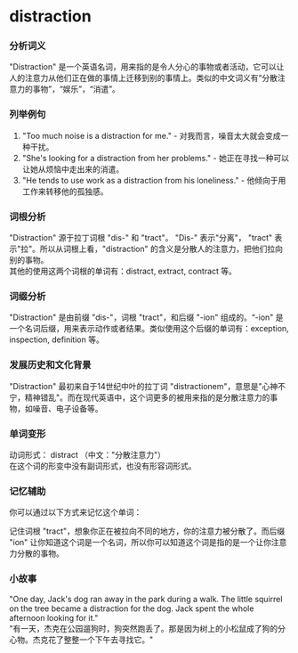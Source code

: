 # distraction

### 分析词义

  

"Distraction" 是一个英语名词，用来指的是令人分心的事物或者活动，它可以让人的注意力从他们正在做的事情上迁移到别的事情上。类似的中文词义有“分散注意力的事物”，“娱乐”，“消遣”。

  

### 列举例句

  

1.  "Too much noise is a distraction for me." - 对我而言，噪音太大就会变成一种干扰。
2.  "She's looking for a distraction from her problems." - 她正在寻找一种可以让她从烦恼中走出来的消遣。
3.  "He tends to use work as a distraction from his loneliness." - 他倾向于用工作来转移他的孤独感。

  

### 词根分析

  

"Distraction" 源于拉丁词根 "dis-" 和 "tract"。 "Dis-" 表示"分离"， "tract" 表示"拉"。所以从词根上看，"distraction" 的含义是分散人的注意力，把他们拉向别的事物。  
其他的使用这两个词根的单词有：distract, extract, contract 等。

  

### 词缀分析

  

"Distraction" 是由前缀 "dis-"，词根 "tract"，和后缀 "-ion" 组成的。“-ion" 是一个名词后缀，用来表示动作或者结果。类似使用这个后缀的单词有：exception, inspection, definition 等。

  

### 发展历史和文化背景

  

"Distraction" 最初来自于14世纪中叶的拉丁词 "distractionem"，意思是"心神不宁，精神错乱"。而在现代英语中，这个词更多的被用来指的是分散注意力的事物，如噪音、电子设备等。

  

### 单词变形

  

动词形式： distract （中文："分散注意力"）  
在这个词的形变中没有副词形式，也没有形容词形式。

  

### 记忆辅助

  

你可以通过以下方式来记忆这个单词：

  

记住词根 "tract"，想象你正在被拉向不同的地方，你的注意力被分散了。而后缀 "ion" 让你知道这个词是一个名词，所以你可以知道这个词是指的是一个让你注意力分散的事物。

  

### 小故事

  

"One day, Jack's dog ran away in the park during a walk. The little squirrel on the tree became a distraction for the dog. Jack spent the whole afternoon looking for it."  
"有一天，杰克在公园遛狗时，狗突然跑丢了。那是因为树上的小松鼠成了狗的分心物。杰克花了整整一个下午去寻找它。"
